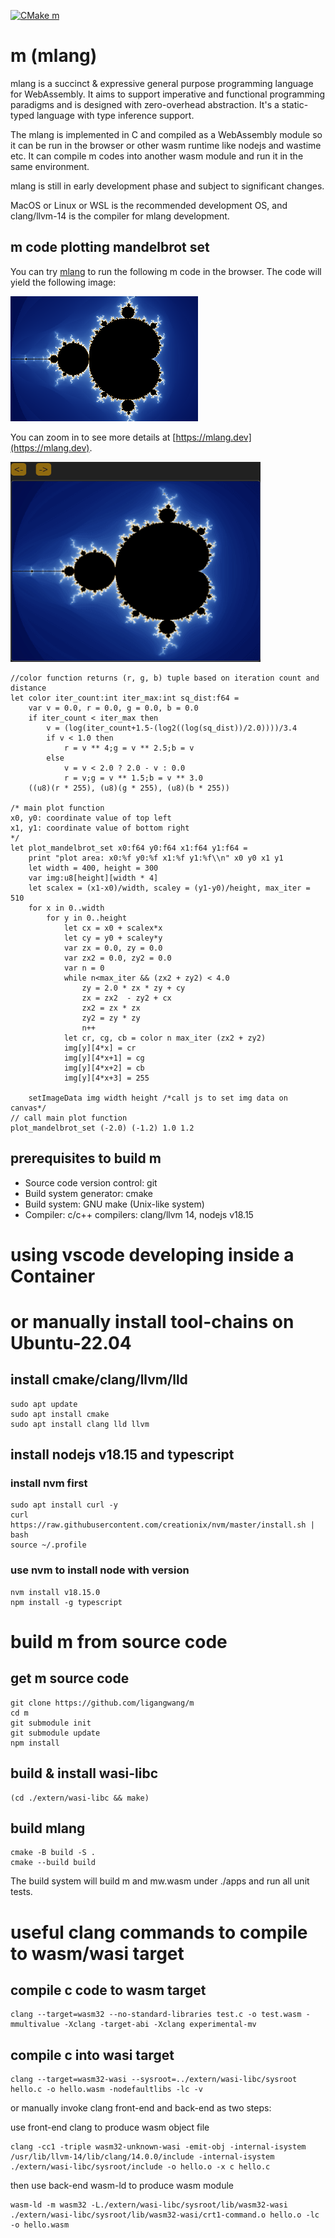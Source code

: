 [![CMake m](https://github.com/ligangwang/m/actions/workflows/cmake-m.yml/badge.svg)](https://github.com/ligangwang/m/actions/workflows/cmake-m.yml) 

# m (mlang)
mlang is a succinct & expressive general purpose programming language for WebAssembly. It aims to support imperative and functional programming paradigms and is designed with zero-overhead abstraction. It's a static-typed language with type inference support. 

The mlang is implemented in C and compiled as a WebAssembly module so it can be run in the browser or other wasm runtime like nodejs and wastime etc. It can compile m codes into another wasm module and run it in the same environment. 

mlang is still in early development phase and subject to significant changes.
 
MacOS or Linux or WSL is the recommended development OS, and clang/llvm-14 is the compiler for mlang development.

## m code plotting mandelbrot set 
You can try [mlang](https://mlang.dev) to run the following m code in the browser.
The code will yield the following image:

![mandelbrot set](./docs_src/mandelbrotset.png)

You can zoom in to see more details at [https://mlang.dev](https://mlang.dev).

<img src="./docs_src/mandelbrotset_demo.gif" width="400" height="320"/>

```
//color function returns (r, g, b) tuple based on iteration count and distance
let color iter_count:int iter_max:int sq_dist:f64 =
    var v = 0.0, r = 0.0, g = 0.0, b = 0.0
    if iter_count < iter_max then
        v = (log(iter_count+1.5-(log2((log(sq_dist))/2.0))))/3.4
        if v < 1.0 then 
            r = v ** 4;g = v ** 2.5;b = v
        else
            v = v < 2.0 ? 2.0 - v : 0.0
            r = v;g = v ** 1.5;b = v ** 3.0
    ((u8)(r * 255), (u8)(g * 255), (u8)(b * 255))

/* main plot function
x0, y0: coordinate value of top left
x1, y1: coordinate value of bottom right
*/
let plot_mandelbrot_set x0:f64 y0:f64 x1:f64 y1:f64 =
    print "plot area: x0:%f y0:%f x1:%f y1:%f\\n" x0 y0 x1 y1
    let width = 400, height = 300
    var img:u8[height][width * 4]
    let scalex = (x1-x0)/width, scaley = (y1-y0)/height, max_iter = 510
    for x in 0..width
        for y in 0..height
            let cx = x0 + scalex*x
            let cy = y0 + scaley*y
            var zx = 0.0, zy = 0.0
            var zx2 = 0.0, zy2 = 0.0
            var n = 0
            while n<max_iter && (zx2 + zy2) < 4.0
                zy = 2.0 * zx * zy + cy
                zx = zx2  - zy2 + cx
                zx2 = zx * zx
                zy2 = zy * zy
                n++
            let cr, cg, cb = color n max_iter (zx2 + zy2)
            img[y][4*x] = cr
            img[y][4*x+1] = cg
            img[y][4*x+2] = cb
            img[y][4*x+3] = 255

    setImageData img width height /*call js to set img data on canvas*/
// call main plot function
plot_mandelbrot_set (-2.0) (-1.2) 1.0 1.2
```

## prerequisites to build m
* Source code version control: git
* Build system generator: cmake 
* Build system: GNU make (Unix-like system)
* Compiler: c/c++ compilers: clang/llvm 14, nodejs v18.15

# using vscode developing inside a Container


# or manually install tool-chains on Ubuntu-22.04 
## install cmake/clang/llvm/lld 
```
sudo apt update
sudo apt install cmake
sudo apt install clang lld llvm
```

## install nodejs v18.15 and typescript
### install nvm first
```
sudo apt install curl -y
curl https://raw.githubusercontent.com/creationix/nvm/master/install.sh | bash 
source ~/.profile
```

### use nvm to install node with version
```
nvm install v18.15.0
npm install -g typescript
```

# build m from source code
## get m source code
```
git clone https://github.com/ligangwang/m
cd m
git submodule init
git submodule update
npm install
```

## build & install wasi-libc
```
(cd ./extern/wasi-libc && make)
```

## build mlang
```
cmake -B build -S .
cmake --build build
```
The build system will build m and mw.wasm under ./apps and run all unit tests.


# useful clang commands to compile to wasm/wasi target
## compile c code to wasm target
```
clang --target=wasm32 --no-standard-libraries test.c -o test.wasm -mmultivalue -Xclang -target-abi -Xclang experimental-mv
```

## compile c into wasi target
```
clang --target=wasm32-wasi --sysroot=../extern/wasi-libc/sysroot hello.c -o hello.wasm -nodefaultlibs -lc -v
```
or manually invoke clang front-end and back-end as two steps:

use front-end clang to produce wasm object file
```
clang -cc1 -triple wasm32-unknown-wasi -emit-obj -internal-isystem /usr/lib/llvm-14/lib/clang/14.0.0/include -internal-isystem ./extern/wasi-libc/sysroot/include -o hello.o -x c hello.c
```

then use back-end wasm-ld to produce wasm module
```
wasm-ld -m wasm32 -L./extern/wasi-libc/sysroot/lib/wasm32-wasi ./extern/wasi-libc/sysroot/lib/wasm32-wasi/crt1-command.o hello.o -lc -o hello.wasm
```

